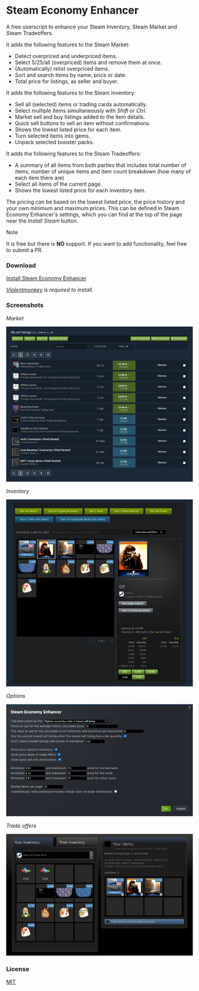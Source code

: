 # Steam Economy Enhancer

A free userscript to enhance your Steam Inventory, Steam Market and Steam Tradeoffers.

It adds the following features to the Steam Market:

*    Detect overpriced and underpriced items.
*    Select 5/25/all (overpriced) items and remove them at once.
*    (Automatically) relist overpriced items.
*    Sort and search items by name, price or date.
*    Total price for listings, as seller and buyer.

It adds the following features to the Steam Inventory:

*    Sell all (selected) items or trading cards automatically.
*    Select multiple items simultaneously with *Shift* or *Ctrl*.
*    Market sell and buy listings added to the item details.
*    Quick sell buttons to sell an item without confirmations.
*    Shows the lowest listed price for each item.
*    Turn selected items into gems.
*    Unpack selected booster packs.

It adds the following features to the Steam Tradeoffers:

*    A summary of all items from both parties that includes total number of items, number of unique items and item count breakdown (how many of each item there are)
*    Select all items of the current page.
*    Shows the lowest listed price for each inventory item.

The pricing can be based on the lowest listed price, the price history and your own minimum and maximum prices.
This can be defined in Steam Economy Enhancer's settings, which you can find at the top of the page near the *Install Steam* button.

> [!NOTE]  
> It is free but there is **NO** support. If you want to add functionality, feel free to submit a PR.

### Download

[Install Steam Economy Enhancer](https://raw.githubusercontent.com/Nuklon/Steam-Economy-Enhancer/master/code.user.js)

*[Violentmonkey](https://violentmonkey.github.io/) is required to install.*

### Screenshots


*Market*

![Market](assets/market.png)


*Inventory*

![Inventory](assets/inventory.png)


*Options*

![Options](assets/settings.png)


*Trade offers*

![Tradeoffers](assets/tradeoffer.png)


### License

[MIT](LICENSE)
